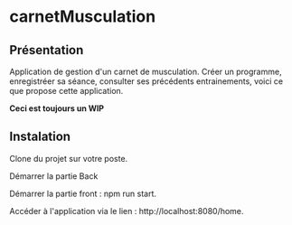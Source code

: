 # carnetMusculation

## Présentation

Application de gestion d'un carnet de musculation.
Créer un programme, enregistréer sa séance, consulter ses précédents entrainements, voici ce que propose cette application.

**Ceci est toujours un WIP**


## Instalation

Clone du projet sur votre poste.

Démarrer la partie Back

Démarrer la partie front : npm run start.


Accéder à l'application via le lien : http://localhost:8080/home.